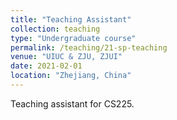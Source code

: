 ```yaml
---
title: "Teaching Assistant"
collection: teaching
type: "Undergraduate course"
permalink: /teaching/21-sp-teaching
venue: "UIUC & ZJU, ZJUI"
date: 2021-02-01
location: "Zhejiang, China"
---
```


Teaching assistant for CS225.

